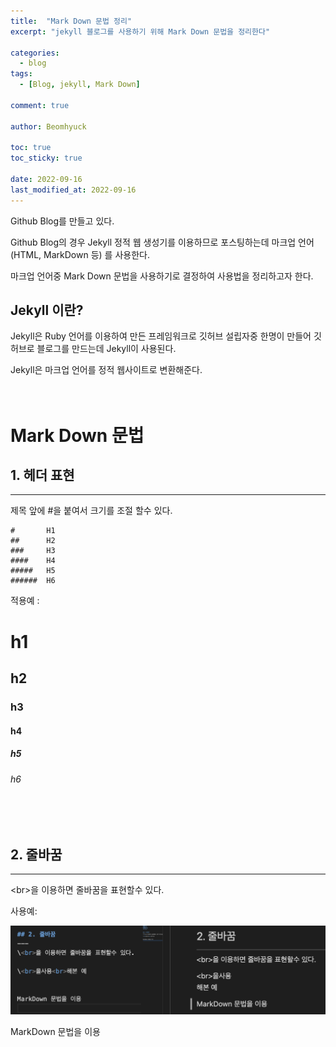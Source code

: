 ```yaml
---
title:  "Mark Down 문법 정리"
excerpt: "jekyll 블로그를 사용하기 위해 Mark Down 문법을 정리한다"

categories:
  - blog
tags:
  - [Blog, jekyll, Mark Down]

comment: true

author: Beomhyuck

toc: true
toc_sticky: true
 
date: 2022-09-16
last_modified_at: 2022-09-16
---
```


Github Blog를 만들고 있다.

Github Blog의 경우 Jekyll 정적 웹 생성기를 이용하므로 포스팅하는데 마크업 언어(HTML, MarkDown 등) 를 사용한다.

마크업 언어중 Mark Down 문법을 사용하기로 결정하여 사용법을 정리하고자 한다.

Jekyll 이란?
------------
Jekyll은 Ruby 언어를 이용하여 만든 프레임워크로
깃허브 설립자중 한명이 만들어 깃허브로 블로그를 만드는데 Jekyll이 사용된다.   

Jekyll은 마크업 언어를 정적 웹사이트로 변환해준다.
<br><br><br>

Mark Down 문법
===
  
## 1. 헤더 표현
---
제목 앞에 #을 붙여서 크기를 조절 할수 있다.

    #       H1
    ##      H2
    ###     H3
    ####    H4
    #####   H5
    ######  H6

적용예 :
# h1
## h2
### h3
#### h4
##### h5
###### h6
<br><br>


## 2. 줄바꿈
---
\<br>을 이용하면 줄바꿈을 표현할수 있다.

사용예:

![Line](/img/Blog/2022-09-16-MarkDown/줄바꿈_예시.png)

MarkDown 문법을 이용
